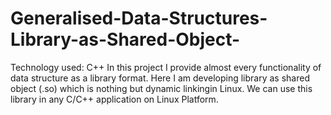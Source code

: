 # Generalised-Data-Structures-Library-as-Shared-Object-
Technology used: C++  In this project I provide almost every functionality of data structure as a library format. Here I am developing library as shared object (.so) which is nothing but dynamic linkingin Linux. We can use this library in any C/C++ application on Linux Platform.
